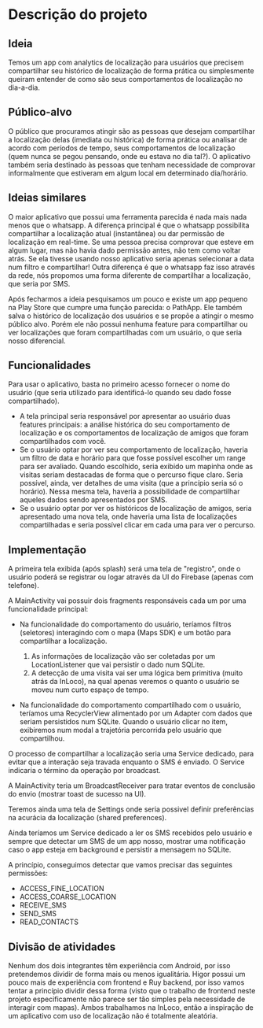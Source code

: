 # Descrição do projeto #

## Ideia ##
Temos um app com analytics de localização para usuários que precisem compartilhar seu histórico de localização de forma prática ou simplesmente queiram entender de como são seus comportamentos de localização no dia-a-dia.

## Público-alvo ##
O público que procuramos atingir são as pessoas que desejam compartilhar a localização delas (imediata ou histórica) de forma prática ou analisar de acordo com períodos de tempo, seus comportamentos de localização (quem nunca se pegou pensando, onde eu estava no dia tal?). 
O aplicativo também seria destinado às pessoas que tenham necessidade de comprovar informalmente que estiveram em algum local em determinado dia/horário.

## Ideias similares ##
O maior aplicativo que possui uma ferramenta parecida é nada mais nada menos que o whatsapp. A diferença principal é que o whatsapp possibilita compartilhar a localização atual (instantânea) ou dar permissão de localização em real-time. Se uma pessoa precisa comprovar que esteve em algum lugar, mas não havia dado permissão antes, não tem como voltar atrás. Se ela tivesse usando nosso aplicativo seria apenas selecionar a data num filtro e compartilhar! Outra diferença é que o whatsapp faz isso através da rede, nós propomos uma forma diferente de compartilhar a localização, que seria por SMS.

Após fecharmos a ideia pesquisamos um pouco e existe um app pequeno na Play Store que cumpre uma função parecida: o PathApp. Ele também salva o histórico de localização dos usuários e se propõe a atingir o mesmo público alvo. Porém ele não possui nenhuma feature para compartilhar ou ver localizações que foram compartilhadas com um usuário, o que seria nosso diferencial.

## Funcionalidades ##
Para usar o aplicativo, basta no primeiro acesso fornecer o nome do usuário (que seria utilizado para identificá-lo quando seu dado fosse compartilhado).
* A tela principal seria responsável por apresentar ao usuário duas features principais: a análise histórica do seu comportamento de localização e os comportamentos de localização de amigos que foram compartilhados com você.
* Se o usuário optar por ver seu comportamento de localização, haveria um filtro de data e horário para que fosse possível escolher um range para ser avaliado. Quando escolhido, seria exibido um mapinha onde as visitas seriam destacadas de forma que o percurso fique claro. Seria possível, ainda, ver detalhes de uma visita (que a princípio seria só o horário). Nessa mesma tela, haveria a possibilidade de compartilhar aqueles dados sendo apresentados por SMS.
* Se o usuário optar por ver os históricos de localização de amigos, seria apresentado uma nova tela, onde haveria uma lista de localizações compartilhadas e seria possível clicar em cada uma para ver o percurso.

## Implementação ##
A primeira tela exibida (após splash) será uma tela de "registro", onde o usuário poderá se registrar ou logar através da UI do Firebase (apenas com telefone). 

A MainActivity vai possuir dois fragments responsáveis cada um por uma funcionalidade principal:

* Na funcionalidade do comportamento do usuário, teríamos filtros (seletores) interagindo com o mapa (Maps SDK) e um botão para compartilhar a localização. 

  1. As informações de localização vão ser coletadas por um LocationListener que vai persistir o dado num SQLite. 
  2. A detecção de uma visita vai ser uma lógica bem primitiva (muito atrás da InLoco), na qual apenas veremos o quanto o usuário se moveu num curto espaço de tempo.

* Na funcionalidade do comportamento compartilhado com o usuário, teríamos uma RecyclerView alimentado por um Adapter com dados que seriam persistidos num SQLite. Quando o usuário clicar no item, exibiremos num modal a trajetória percorrida pelo usuário que compartilhou.

O processo de compartilhar a localização seria uma Service dedicado, para evitar que a interação seja travada enquanto o SMS é enviado. O Service indicaria o término da operação por broadcast.

A MainActivity teria um BroadcastReceiver para tratar eventos de conclusão do envio (mostrar toast de sucesso na UI).

Teremos ainda uma tela de Settings onde seria possivel definir preferências na acurácia da localização (shared preferences).

Ainda teríamos um Service dedicado a ler os SMS recebidos pelo usuário e sempre que detectar um SMS de um app nosso, mostrar uma notificação caso o app esteja em background e persistir a mensagem no SQLite.

A princípio, conseguimos detectar que vamos precisar das seguintes permissões: 
* ACCESS_FINE_LOCATION
* ACCESS_COARSE_LOCATION
* RECEIVE_SMS
* SEND_SMS
* READ_CONTACTS

## Divisão de atividades ##
Nenhum dos dois integrantes têm experiência com Android, por isso pretendemos dividir de forma mais ou menos igualitária. Higor possui um pouco mais de experiência com frontend e Ruy backend, por isso vamos tentar a princípio dividir dessa forma (visto que o trabalho de frontend neste projeto especificamente não parece ser tão simples pela necessidade de interagir com mapas). Ambos trabalhamos na InLoco, então a inspiração de um aplicativo com uso de localização não é totalmente aleatória.
